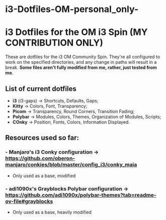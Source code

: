 # i3-Dotfiles-OM-personal_only-
# i3 Dotfiles for the OM i3 Spin (MY CONTRIBUTION ONLY)

These are dotfiles for the i3 OM Community Spin. They're all configured to work on the specified directories, and any change in paths will result in a break.
**Some files aren't fully modified from me, rather, just tested from me.**

## List of current dotfiles
- **i3** (i3-gaps) -> Shortcuts, Defaults, Gaps;
- **Kitty** -> Colors, Font, Transparency;
- **Picom** -> Transparency, Round Corners, Transition Fading;
- **Polybar** -> Modules, Colors, Themes, Organization of Modules, Scripts;
- **COnky** -> Position, Fonts, Colors, Information Displayed.

## Resources used so far:
### - Manjaro's i3 Conky configuration -> https://github.com/oberon-manjaro/conkies/blob/master/config_i3/conky_maia
- Only used as a base, modified
### - adi1090x's Grayblocks Polybar configuration -> https://github.com/adi1090x/polybar-themes?tab=readme-ov-file#grayblocks
- Only used as a base, heavily modified

